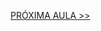 


[PRÓXIMA AULA >>](https://github.com/pvreboucas/integracao-continua-ci/blob/aula-01/aulas/3-Entendendo%20o%20Problema.md)
